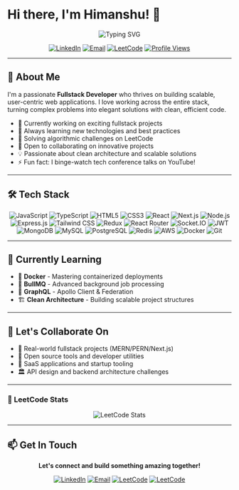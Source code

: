 # Hi there, I'm Himanshu! 👋

<div align="center">
  <img src="https://readme-typing-svg.herokuapp.com?font=Fira+Code&size=22&pause=1000&color=2E9EF7&center=true&vCenter=true&width=435&lines=Fullstack+Developer;Problem+Solver;Tech+Enthusiast;Always+Learning!" alt="Typing SVG" />
</div>

<div align="center">
  
  [![LinkedIn](https://img.shields.io/badge/LinkedIn-0077B5?style=for-the-badge&logo=linkedin&logoColor=white)](https://www.linkedin.com/in/himanshudevgade/)
  [![Email](https://img.shields.io/badge/Email-D14836?style=for-the-badge&logo=gmail&logoColor=white)](mailto:himanshudevgade78@gmail.com)
  [![LeetCode](https://img.shields.io/badge/LeetCode-FFA116?style=for-the-badge&logo=leetcode&logoColor=white)](https://leetcode.com/u/bebeast2022/)
  [![Profile Views](https://komarev.com/ghpvc/?username=himanshudevgade&color=blueviolet&style=for-the-badge)](https://github.com/himanshudevgade)
  
</div>

---

## 💫 About Me

I'm a passionate **Fullstack Developer** who thrives on building scalable, user-centric web applications. I love working across the entire stack, turning complex problems into elegant solutions with clean, efficient code.

- 🔭 Currently working on exciting fullstack projects
- 🌱 Always learning new technologies and best practices
- 🧩 Solving algorithmic challenges on LeetCode
- 👯 Open to collaborating on innovative projects
- 💡 Passionate about clean architecture and scalable solutions
- ⚡ Fun fact: I binge-watch tech conference talks on YouTube!

---

## 🛠️ Tech Stack

<div align="center">

![JavaScript](https://img.shields.io/badge/JavaScript-F7DF1E?style=for-the-badge&logo=javascript&logoColor=black)
![TypeScript](https://img.shields.io/badge/TypeScript-007ACC?style=for-the-badge&logo=typescript&logoColor=white)
![HTML5](https://img.shields.io/badge/HTML5-E34F26?style=for-the-badge&logo=html5&logoColor=white)
![CSS3](https://img.shields.io/badge/CSS3-1572B6?style=for-the-badge&logo=css3&logoColor=white)
![React](https://img.shields.io/badge/React-20232A?style=for-the-badge&logo=react&logoColor=61DAFB)
![Next.js](https://img.shields.io/badge/Next.js-000000?style=for-the-badge&logo=next.js&logoColor=white)
![Node.js](https://img.shields.io/badge/Node.js-43853D?style=for-the-badge&logo=node.js&logoColor=white)
![Express.js](https://img.shields.io/badge/Express.js-404D59?style=for-the-badge&logo=express&logoColor=white)
![Tailwind CSS](https://img.shields.io/badge/Tailwind_CSS-38B2AC?style=for-the-badge&logo=tailwind-css&logoColor=white)
![Redux](https://img.shields.io/badge/Redux-593D88?style=for-the-badge&logo=redux&logoColor=white)
![React Router](https://img.shields.io/badge/React_Router-CA4245?style=for-the-badge&logo=react-router&logoColor=white)
![Socket.IO](https://img.shields.io/badge/Socket.IO-010101?style=for-the-badge&logo=socket.io&logoColor=white)
![JWT](https://img.shields.io/badge/JWT-000000?style=for-the-badge&logo=json-web-tokens&logoColor=white)
![MongoDB](https://img.shields.io/badge/MongoDB-4EA94B?style=for-the-badge&logo=mongodb&logoColor=white)
![MySQL](https://img.shields.io/badge/MySQL-00000F?style=for-the-badge&logo=mysql&logoColor=white)
![PostgreSQL](https://img.shields.io/badge/PostgreSQL-316192?style=for-the-badge&logo=postgresql&logoColor=white)
![Redis](https://img.shields.io/badge/Redis-DC382D?style=for-the-badge&logo=redis&logoColor=white)
![AWS](https://img.shields.io/badge/Amazon_AWS-232F3E?style=for-the-badge&logo=amazon-aws&logoColor=white)
![Docker](https://img.shields.io/badge/Docker-2496ED?style=for-the-badge&logo=docker&logoColor=white)
![Git](https://img.shields.io/badge/Git-F05032?style=for-the-badge&logo=git&logoColor=white)

</div>

---

## 🌱 Currently Learning

- 🐳 **Docker** - Mastering containerized deployments
- 🚦 **BullMQ** - Advanced background job processing
- 🧠 **GraphQL** - Apollo Client & Federation
- 🏗️ **Clean Architecture** - Building scalable project structures

---

## 🤝 Let's Collaborate On

- 🚀 Real-world fullstack projects (MERN/PERN/Next.js)
- 🔧 Open source tools and developer utilities
- 💼 SaaS applications and startup tooling
- 🏛️ API design and backend architecture challenges

---

### 🧩 LeetCode Stats
<div align="center">
  <img src="https://leetcard.jacoblin.cool/bebeast2022?theme=dark&font=Karma&ext=contest" alt="LeetCode Stats" />
</div>

---

## 📫 Get In Touch

<div align="center">

**Let's connect and build something amazing together!**

[![LinkedIn](https://img.shields.io/badge/LinkedIn-Connect-0077B5?style=for-the-badge&logo=linkedin)](https://www.linkedin.com/in/himanshudevgade/)
[![Email](https://img.shields.io/badge/Email-Contact-D14836?style=for-the-badge&logo=gmail)](mailto:himanshudevgade78@gmail.com)
[![LeetCode](https://img.shields.io/badge/LeetCode-Solve-FFA116?style=for-the-badge&logo=leetcode)](https://leetcode.com/u/bebeast2022/)
[![LeetCode](https://img.shields.io/badge/LeetCode-Solve-FFA116?style=for-the-badge&logo=leetcode)](https://leetcode.com/u/bebeast2022/)

</div>
